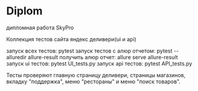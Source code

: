 # Diplom
дипломная работа SkyPro

Коллекция тестов сайта яндекс деливери(ui и api) 

запуск всех тестов:  pytest
запуск тестов с алюр отчетом:  pytest --alluredir allure-result
получить алюр отчет: allure serve allure-result
запуск ui тестов:  pytest UI_tests.py
запуск api тестов:  pytest API_tests.py

Тесты проверяют главную страницу деливери,
страницы магазинов, вкладку "поддержка",
меню "рестораны" и меню "поиск товаров".